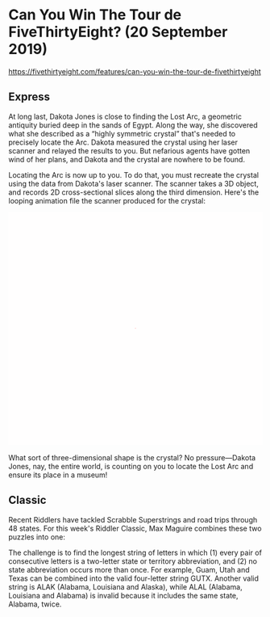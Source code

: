 # Can You Win The Tour de FiveThirtyEight? (20 September 2019)

https://fivethirtyeight.com/features/can-you-win-the-tour-de-fivethirtyeight

## Express

At long last, Dakota Jones is close to finding the Lost Arc, a geometric antiquity buried deep in the sands of Egypt.
Along the way, she discovered what she described as a “highly symmetric crystal” that's needed to precisely locate the Arc.
Dakota measured the crystal using her laser scanner and relayed the results to you.
But nefarious agents have gotten wind of her plans, and Dakota and the crystal are nowhere to be found.

Locating the Arc is now up to you.
To do that, you must recreate the crystal using the data from Dakota's laser scanner.
The scanner takes a 3D object, and records 2D cross-sectional slices along the third dimension.
Here's the looping animation file the scanner produced for the crystal:

![maze](https://github.com/kennethaw88/Riddler/blob/master/2019-09-13/scan.gif)

What sort of three-dimensional shape is the crystal?
No pressure—Dakota Jones, nay, the entire world, is counting on you to locate the Lost Arc and ensure its place in a museum!


## Classic

Recent Riddlers have tackled Scrabble Superstrings and road trips through 48 states.
For this week's Riddler Classic, Max Maguire combines these two puzzles into one:

The challenge is to find the longest string of letters in which (1) every pair of consecutive letters is a two-letter state or territory abbreviation, and (2) no state abbreviation occurs more than once.
For example, Guam, Utah and Texas can be combined into the valid four-letter string GUTX.
Another valid string is ALAK (Alabama, Louisiana and Alaska), while ALAL (Alabama, Louisiana and Alabama) is invalid because it includes the same state, Alabama, twice.

